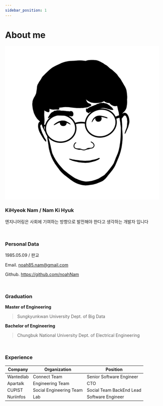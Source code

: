 ```yaml
---
sidebar_position: 1
---
```


# About me

<div style={{ display: 'flex', alignItems: 'center' }}>
  <img src="/img/noah_logo.png" alt="Locale Dropdown" style={{ width: 200, height: 200, marginRight: 20 }}/>
  <div style={{ display: 'flex', flexDirection: 'column', marginLeft: 10 }}>
    <h3>KiHyeok Nam / Nam Ki Hyuk</h3>
    <p>엔지니어링은 사회에 기여하는 방향으로 발전해야 한다고 생각하는 개발자 입니다</p>
  </div>
</div>


<br/>

### Personal Data

1985.05.09 / 판교

Email. noah85.nam@gmail.com

Github. https://github.com/noahNam


<br/>

### Graduation

**Master of Engineering**

> Sungkyunkwan University Dept. of Big Data

**Bachelor of Engineering**

> Chungbuk National University Dept. of Electrical Engineering

<br/>

### Experience

| Company | Organization | Position |
| --- | --- | --- |
| Wantedlab | Connect Team | Senior Software Engineer |
| Apartalk | Engineering Team | CTO |
| CUPIST | Social Engineering Team | Social Team BackEnd Lead |
| Nuriinfos | Lab | Software Engineer |

